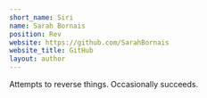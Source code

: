 ```yaml
---
short_name: Siri
name: Sarah Bornais
position: Rev
website: https://github.com/SarahBornais
website_title: GitHub
layout: author
---
```

Attempts to reverse things. Occasionally succeeds.
